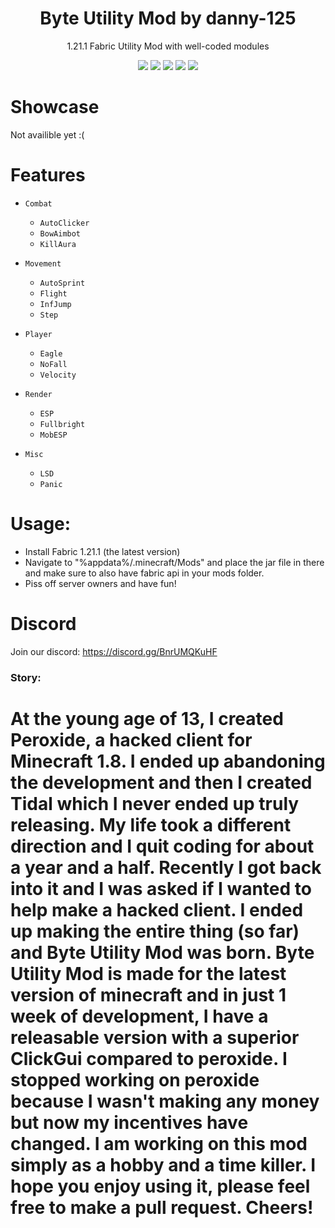 <div align="center">

</div>

<h1 align="center">
	Byte Utility Mod by danny-125
</h1>

<p align="center">
	1.21.1 Fabric Utility Mod with well-coded modules
</p>

<div align="center">
  <a href="https://github.com/danny-125/Byte-Utility-Mod/releases/latest"><img src="https://img.shields.io/github/v/release/danny-125/Byte-Utility-Mod"></a>
  <img src="https://img.shields.io/github/last-commit/danny-125/Byte-Utility-Mod">
  <img src="https://img.shields.io/github/commit-activity/m/danny-125/Byte-Utility-Mod">
  <img src="https://img.shields.io/github/languages/code-size/danny-125/Byte-Utility-Mod">
  <img src="https://img.shields.io/github/downloads/danny-125/Byte-Utility-Mod/total">
</div>

# Showcase

Not availible yet :(

# Features

- `Combat`
	- `AutoClicker`
	- `BowAimbot`
	- `KillAura`

 - `Movement`
	- `AutoSprint`
	- `Flight`
	- `InfJump`
	- `Step`

 - `Player`
	- `Eagle`
	- `NoFall`
 	- `Velocity`

 - `Render`
 	- `ESP`
	- `Fullbright`
	- `MobESP`
 
 - `Misc`
	- `LSD`
	- `Panic`


# Usage:
- Install Fabric 1.21.1 (the latest version)
- Navigate to "%appdata%/.minecraft/Mods" and place the jar file in there and make sure to also have fabric api in your mods folder.
- Piss off server owners and have fun!

# Discord
Join our discord:
https://discord.gg/BnrUMQKuHF

### Story:
At the young age of 13, I created Peroxide, a hacked client for Minecraft 1.8.
I ended up abandoning the development and then I created Tidal which I never ended up truly releasing.
My life took a different direction and I quit coding for about a year and a half. Recently I got back into it and
I was asked if I wanted to help make a hacked client. I ended up making the entire thing (so far) and Byte Utility Mod was born.
Byte Utility Mod is made for the latest version of minecraft and in just 1 week of development, I have a releasable version with
a superior ClickGui compared to peroxide. I stopped working on peroxide because I wasn't making
any money but now my incentives have changed. I am working on this mod simply as a hobby
and a time killer. I hope you enjoy using it, please feel free to make a pull request. Cheers!
=======
